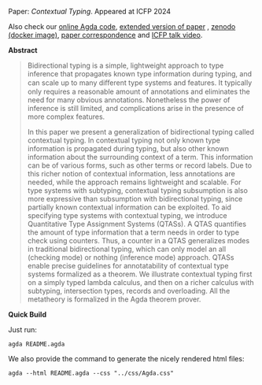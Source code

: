 Paper: *Contextual Typing*. Appeared at ICFP 2024

Also check our [online Agda code](https://types.hk/proof/contextual/README.html), [extended version of paper](./paper_extended.pdf) , [zenodo (docker image)](https://zenodo.org/records/11429428), [paper correspondence](./Correspondence.md) and [ICFP talk video](https://youtu.be/U-Aiupk_3u0?si=vB5m6ya1KMluBYOv).

**Abstract**

>Bidirectional typing is a simple, lightweight approach to type inference that propagates known type information
>during typing, and can scale up to many diﬀerent type systems and features. It typically only requires a
>reasonable amount of annotations and eliminates the need for many obvious annotations. Nonetheless the
>power of inference is still limited, and complications arise in the presence of more complex features.
>
>In this paper we present a generalization of bidirectional typing called contextual typing. In contextual
>typing not only known type information is propagated during typing, but also other known information about
>the surrounding context of a term. This information can be of various forms, such as other terms or record
>labels. Due to this richer notion of contextual information, less annotations are needed, while the approach
>remains lightweight and scalable. For type systems with subtyping, contextual typing subsumption is also
>more expressive than subsumption with bidirectional typing, since partially known contextual information
>can be exploited. To aid specifying type systems with contextual typing, we introduce Quantitative Type
>Assignment Systems (QTASs). A QTAS quantifies the amount of type information that a term needs in order
>to type check using counters. Thus, a counter in a QTAS generalizes modes in traditional bidirectional typing,
>which can only model an all (checking mode) or nothing (inference mode) approach. QTASs enable precise
>guidelines for annotatability of contextual type systems formalized as a theorem. We illustrate contextual
>typing first on a simply typed lambda calculus, and then on a richer calculus with subtyping, intersection
>types, records and overloading. All the metatheory is formalized in the Agda theorem prover.

**Quick Build**

Just run:


```
agda README.agda
```

We also provide the command to generate the nicely rendered html files:

```
agda --html README.agda --css "../css/Agda.css"
```
